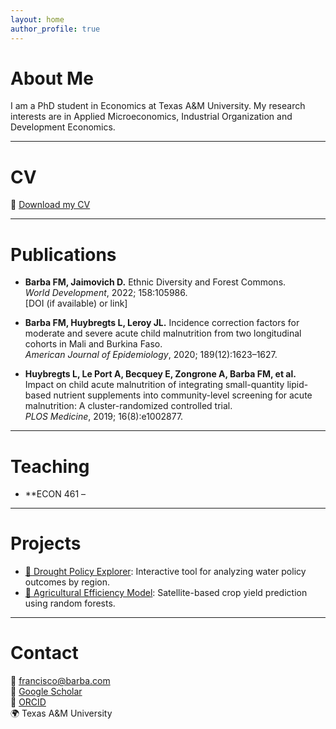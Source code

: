 ```yaml
---
layout: home
author_profile: true
---
```


# About Me

I am a PhD student in Economics at Texas A&M University. My research interests are in Applied Microeconomics, Industrial Organization and Development Economics.

---

# CV

📄 [Download my CV](files/Francisco_Barba_CV.pdf)

---

# Publications

- **Barba FM, Jaimovich D.** Ethnic Diversity and Forest Commons.  
  *World Development*, 2022; 158:105986.  
  [DOI (if available) or link]

- **Barba FM, Huybregts L, Leroy JL.** Incidence correction factors for moderate and severe acute child malnutrition from two longitudinal cohorts in Mali and Burkina Faso.  
  *American Journal of Epidemiology*, 2020; 189(12):1623–1627.

- **Huybregts L, Le Port A, Becquey E, Zongrone A, Barba FM, et al.** Impact on child acute malnutrition of integrating small-quantity lipid-based nutrient supplements into community-level screening for acute malnutrition: A cluster-randomized controlled trial.  
  *PLOS Medicine*, 2019; 16(8):e1002877.

---

# Teaching

- **ECON 461 – 

---

# Projects

- [🔗 Drought Policy Explorer](https://github.com/fmbarba/drought-policy): Interactive tool for analyzing water policy outcomes by region.
- [🔗 Agricultural Efficiency Model](https://github.com/fmbarba/agri-efficiency): Satellite-based crop yield prediction using random forests.

---

# Contact

📧 francisco@barba.com  
🔗 [Google Scholar](https://scholar.google.com/yourprofile)  
🧪 [ORCID](https://orcid.org/your-id)  
🌍 Texas A&M University
